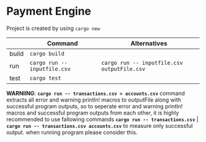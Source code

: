 # Payment Engine

Project is created by using `cargo new` 

|                |Command                          |Alternatives                                 |
|----------------|---------------------------------|---------------------------------------------|
|build           |`cargo build`                    |                                             |
|run             |`cargo run -- inputfile.csv`     |`cargo run -- inputfile.csv outputFile.csv`  |
|test            |`cargo test`                     |                                             |


**WARNIING**: **`cargo run -- transactions.csv > accounts.csv`** command extracts all error and warning println! macros to outputFile along with successful program outputs, so to seperate error and warning println! macros and successful program outputs from each other, it is highly recommended to use fallowing commands **`cargo run -- transactions.csv`** | **`cargo run -- transactions.csv accounts.csv`** to measure only successful output. when running program please consider this.
